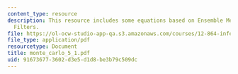 ```yaml
---
content_type: resource
description: This resource includes some equations based on Ensemble Methods and Particle
  Filters.
file: https://ol-ocw-studio-app-qa.s3.amazonaws.com/courses/12-864-inference-from-data-and-models-spring-2005/916736773602d3e5d1d8be3b79c509dc_monte_carlo_5_1.pdf
file_type: application/pdf
resourcetype: Document
title: monte_carlo_5_1.pdf
uid: 91673677-3602-d3e5-d1d8-be3b79c509dc
---
```

